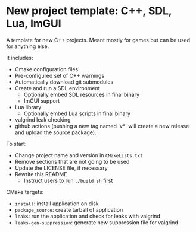 # New project template: C++, SDL, Lua, ImGUI

A template for new C++ projects. Meant mostly for games but can be used for anything else.

It includes:
  - Cmake configuration files
  - Pre-configured set of C++ warnings
  - Automatically download git submodules
  - Create and run a SDL environment
    - Optionally embed SDL resources in final binary
    - ImGUI support
  - Lua library
    - Optionally embed Lua scripts in final binary
  - valgrind leak checking
  - github actions (pushing a new tag named 'v*' will create a new release and upload the source package).
   
To start:
  - Change project name and version in `CMakeLists.txt`
  - Remove sections that are not going to be used
  - Update the LICENSE file, if necessary
  - Rewrite this README
    - Instruct users to run `./build.sh` first

CMake targets:
  - `install`: install application on disk
  - `package_source`: create tarball of application
  - `leaks`: run the application and check for leaks with valgrind
  - `leaks-gen-suppression`: generate new suppression file for valgrind